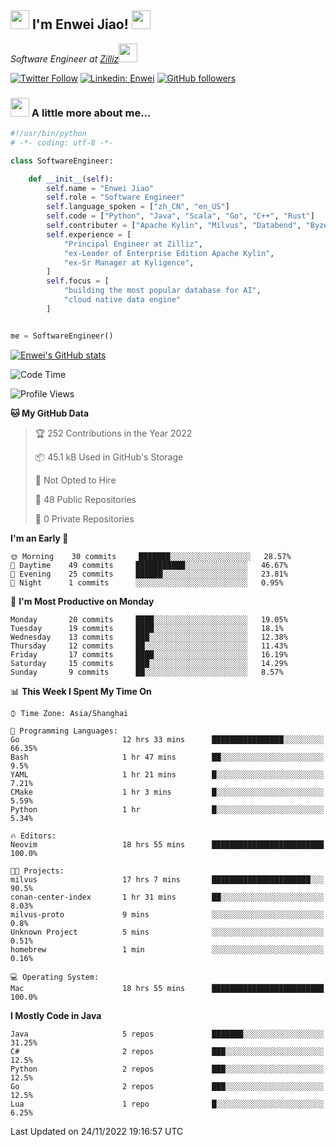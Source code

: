 <h2><img src="https://emojis.slackmojis.com/emojis/images/1531849430/4246/blob-sunglasses.gif?1531849430" width="30"/> I'm  Enwei Jiao! <img src="https://media.giphy.com/media/juBt25nT1KGys/giphy.gif" width=30> </h2>
<!-- <img align='right' src="https://media.giphy.com/media/M9gbBd9nbDrOTu1Mqx/giphy.gif" width="230"> -->
<p><em>Software Engineer at <a href="https://zilliz.com/">Zilliz</a><img src="https://media.giphy.com/media/WUlplcMpOCEmTGBtBW/giphy.gif" width="30"></em></p>

[![Twitter Follow](https://img.shields.io/twitter/follow/misteranmol?label=Follow)](https://twitter.com/intent/follow?screen_name=EnweiJiao)
[![Linkedin: Enwei](https://img.shields.io/badge/-enwei-blue?style=&logo=Linkedin&logoColor=white&link=https://www.linkedin.com/in/enwei-jiao-41192a97)](https://www.linkedin.com/in/enwei-jiao-41192a97/)
[![GitHub followers](https://img.shields.io/github/followers/jiaoew1991?label=Follow&style=social)](https://github.com/jiaoew1991)


### <img src="https://media.giphy.com/media/VgCDAzcKvsR6OM0uWg/giphy.gif" width="30"> A little more about me...  

```python
#!/usr/bin/python
# -*- coding: utf-8 -*-

class SoftwareEngineer:

    def __init__(self):
        self.name = "Enwei Jiao"
        self.role = "Software Engineer"
        self.language_spoken = ["zh_CN", "en_US"]
        self.code = ["Python", "Java", "Scala", "Go", "C++", "Rust"]
        self.contributer = ["Apache Kylin", "Milvus", "Databend", "Byzer-Lang"]
        self.experience = [
            "Principal Engineer at Zilliz",
            "ex-Leader of Enterprise Edition Apache Kylin",
            "ex-Sr Manager at Kyligence",
        ]
        self.focus = [
            "building the most popular database for AI",
            "cloud native data engine"
        ]


me = SoftwareEngineer()
```

[![Enwei's GitHub stats](https://github-readme-stats.vercel.app/api?username=jiaoew1991&count_private=true&show_icons=true)](https://github.com/jiaoew1991/jiaoew1991)

<!-- [![Top Langs](https://github-readme-stats.vercel.app/api/top-langs/?username=jiaoew1991&layout=compact)](https://github.com/jiaoew1991/jiaoew1991) -->

<!--START_SECTION:waka-->
![Code Time](http://img.shields.io/badge/Code%20Time-310%20hrs%2050%20mins-blue)

![Profile Views](http://img.shields.io/badge/Profile%20Views-0-blue)

**🐱 My GitHub Data** 

> 🏆 252 Contributions in the Year 2022
 > 
> 📦 45.1 kB Used in GitHub's Storage 
 > 
> 🚫 Not Opted to Hire
 > 
> 📜 48 Public Repositories 
 > 
> 🔑 0 Private Repositories  
 > 
**I'm an Early 🐤** 

```text
🌞 Morning    30 commits     ███████░░░░░░░░░░░░░░░░░░   28.57% 
🌆 Daytime    49 commits     ███████████░░░░░░░░░░░░░░   46.67% 
🌃 Evening    25 commits     ██████░░░░░░░░░░░░░░░░░░░   23.81% 
🌙 Night      1 commits      ░░░░░░░░░░░░░░░░░░░░░░░░░   0.95%

```
📅 **I'm Most Productive on Monday** 

```text
Monday       20 commits     ████░░░░░░░░░░░░░░░░░░░░░   19.05% 
Tuesday      19 commits     ████░░░░░░░░░░░░░░░░░░░░░   18.1% 
Wednesday    13 commits     ███░░░░░░░░░░░░░░░░░░░░░░   12.38% 
Thursday     12 commits     ██░░░░░░░░░░░░░░░░░░░░░░░   11.43% 
Friday       17 commits     ████░░░░░░░░░░░░░░░░░░░░░   16.19% 
Saturday     15 commits     ███░░░░░░░░░░░░░░░░░░░░░░   14.29% 
Sunday       9 commits      ██░░░░░░░░░░░░░░░░░░░░░░░   8.57%

```


📊 **This Week I Spent My Time On** 

```text
⌚︎ Time Zone: Asia/Shanghai

💬 Programming Languages: 
Go                       12 hrs 33 mins      ████████████████░░░░░░░░░   66.35% 
Bash                     1 hr 47 mins        ██░░░░░░░░░░░░░░░░░░░░░░░   9.5% 
YAML                     1 hr 21 mins        █░░░░░░░░░░░░░░░░░░░░░░░░   7.21% 
CMake                    1 hr 3 mins         █░░░░░░░░░░░░░░░░░░░░░░░░   5.59% 
Python                   1 hr                █░░░░░░░░░░░░░░░░░░░░░░░░   5.34%

🔥 Editors: 
Neovim                   18 hrs 55 mins      █████████████████████████   100.0%

🐱‍💻 Projects: 
milvus                   17 hrs 7 mins       ██████████████████████░░░   90.5% 
conan-center-index       1 hr 31 mins        ██░░░░░░░░░░░░░░░░░░░░░░░   8.03% 
milvus-proto             9 mins              ░░░░░░░░░░░░░░░░░░░░░░░░░   0.8% 
Unknown Project          5 mins              ░░░░░░░░░░░░░░░░░░░░░░░░░   0.51% 
homebrew                 1 min               ░░░░░░░░░░░░░░░░░░░░░░░░░   0.16%

💻 Operating System: 
Mac                      18 hrs 55 mins      █████████████████████████   100.0%

```

**I Mostly Code in Java** 

```text
Java                     5 repos             ███████░░░░░░░░░░░░░░░░░░   31.25% 
C#                       2 repos             ███░░░░░░░░░░░░░░░░░░░░░░   12.5% 
Python                   2 repos             ███░░░░░░░░░░░░░░░░░░░░░░   12.5% 
Go                       2 repos             ███░░░░░░░░░░░░░░░░░░░░░░   12.5% 
Lua                      1 repo              █░░░░░░░░░░░░░░░░░░░░░░░░   6.25%

```



 Last Updated on 24/11/2022 19:16:57 UTC
<!--END_SECTION:waka-->
